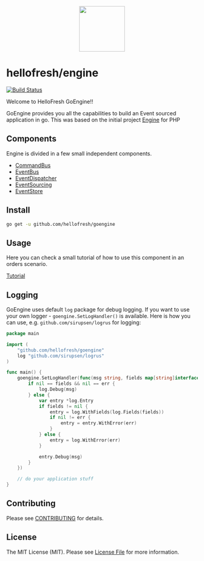 <p align="center">
  <a href="https://hellofresh.com">
    <img width="120" src="https://www.hellofresh.de/images/hellofresh/press/HelloFresh_Logo.png">
  </a>
</p>

# hellofresh/engine

[![Build Status](https://travis-ci.org/hellofresh/goengine.svg?branch=master)](https://travis-ci.org/hellofresh/goengine)

Welcome to HelloFresh GoEngine!!

GoEngine provides you all the capabilities to build an Event sourced application in go.
This was based on the initial project [Engine](https://github.com/hellofresh/engine) for PHP

## Components

Engine is divided in a few small independent components. 

* [CommandBus](commandbus)
* [EventBus](eventbus)
* [EventDispatcher](eventdispatcher)
* [EventSourcing](eventsourcing)
* [EventStore](eventstore)

## Install

```sh
go get -u github.com/hellofresh/goengine
```

## Usage

Here you can check a small tutorial of how to use this component in an orders scenario.

[Tutorial](docs/how_to.md)

## Logging

GoEngine uses default `log` package for debug logging. If you want to use your own logger - `goengine.SetLogHandler()`
is available. Here is how you can use, e.g. `github.com/sirupsen/logrus` for logging:

```go
package main

import (
    "github.com/hellofresh/goengine"
    log "github.com/sirupsen/logrus"
)

func main() {
    goengine.SetLogHandler(func(msg string, fields map[string]interface{}, err error) {
        if nil == fields && nil == err {
            log.Debug(msg)
        } else {
            var entry *log.Entry
            if fields != nil {
                entry = log.WithFields(log.Fields(fields))
                if nil != err {
                    entry = entry.WithError(err)
                }
            } else {
                entry = log.WithError(err)
            }

            entry.Debug(msg)
        }
    })

    // do your application stuff
}
```

## Contributing

Please see [CONTRIBUTING](CONTRIBUTING.md) for details.

## License

The MIT License (MIT). Please see [License File](LICENSE) for more information.

